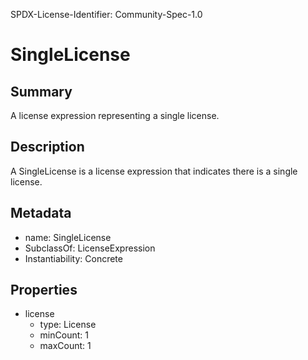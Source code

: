 SPDX-License-Identifier: Community-Spec-1.0

# SingleLicense

## Summary

A license expression representing a single license.

## Description

A SingleLicense is a license expression that indicates there is a single license.

## Metadata

- name: SingleLicense
- SubclassOf: LicenseExpression
- Instantiability: Concrete

## Properties

- license
  - type: License
  - minCount: 1
  - maxCount: 1

